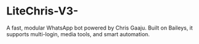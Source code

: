 # LiteChris-V3-
A fast, modular WhatsApp bot powered by Chris Gaaju. Built on Baileys, it supports multi-login, media tools, and smart automation.
